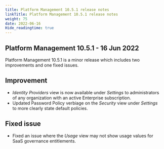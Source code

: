 ```yaml
---
title: Platform Management 10.5.1 release notes
linkTitle: Platform Management 10.5.1 release notes
weight: 75
date: 2022-06-16
Hide_readingtime: true
---
```


## Platform Management 10.5.1 - 16 Jun 2022

Platform Management 10.5.1 is a minor release which includes two improvements and one fixed issues.

## Improvement

* *Identity Providers* view is now available under *Settings* to administrators of any organization with an active Enterprise subscription.
* Updated Password Policy verbiage on the *Security* view under *Settings* to more clearly state default policies.

## Fixed issue

* Fixed an issue where the *Usage* view may not show usage values for SaaS governance entitlements.
